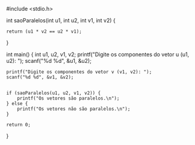 #include <stdio.h>


int saoParalelos(int u1, int u2, int v1, int v2) {

    return (u1 * v2 == u2 * v1);
}

int main() {
    int u1, u2, v1, v2;
    printf("Digite os componentes do vetor u (u1, u2): ");
    scanf("%d %d", &u1, &u2);

    printf("Digite os componentes do vetor v (v1, v2): ");
    scanf("%d %d", &v1, &v2);


    if (saoParalelos(u1, u2, v1, v2)) {
        printf("Os vetores são paralelos.\n");
    } else {
        printf("Os vetores não são paralelos.\n");
    }

    return 0;
}
